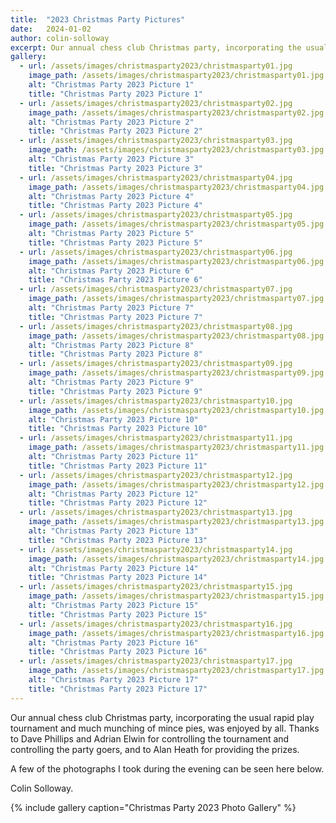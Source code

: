 ```yaml
---
title:  "2023 Christmas Party Pictures"
date:   2024-01-02
author: colin-solloway
excerpt: Our annual chess club Christmas party, incorporating the usual rapid play tournament and much munching of mince pies, was enjoyed by all.
gallery:
  - url: /assets/images/christmasparty2023/christmasparty01.jpg
    image_path: /assets/images/christmasparty2023/christmasparty01.jpg
    alt: "Christmas Party 2023 Picture 1"
    title: "Christmas Party 2023 Picture 1"
  - url: /assets/images/christmasparty2023/christmasparty02.jpg
    image_path: /assets/images/christmasparty2023/christmasparty02.jpg
    alt: "Christmas Party 2023 Picture 2"
    title: "Christmas Party 2023 Picture 2"
  - url: /assets/images/christmasparty2023/christmasparty03.jpg
    image_path: /assets/images/christmasparty2023/christmasparty03.jpg
    alt: "Christmas Party 2023 Picture 3"
    title: "Christmas Party 2023 Picture 3"
  - url: /assets/images/christmasparty2023/christmasparty04.jpg
    image_path: /assets/images/christmasparty2023/christmasparty04.jpg
    alt: "Christmas Party 2023 Picture 4"
    title: "Christmas Party 2023 Picture 4"
  - url: /assets/images/christmasparty2023/christmasparty05.jpg
    image_path: /assets/images/christmasparty2023/christmasparty05.jpg
    alt: "Christmas Party 2023 Picture 5"
    title: "Christmas Party 2023 Picture 5"
  - url: /assets/images/christmasparty2023/christmasparty06.jpg
    image_path: /assets/images/christmasparty2023/christmasparty06.jpg
    alt: "Christmas Party 2023 Picture 6"
    title: "Christmas Party 2023 Picture 6"
  - url: /assets/images/christmasparty2023/christmasparty07.jpg
    image_path: /assets/images/christmasparty2023/christmasparty07.jpg
    alt: "Christmas Party 2023 Picture 7"
    title: "Christmas Party 2023 Picture 7"
  - url: /assets/images/christmasparty2023/christmasparty08.jpg
    image_path: /assets/images/christmasparty2023/christmasparty08.jpg
    alt: "Christmas Party 2023 Picture 8"
    title: "Christmas Party 2023 Picture 8"
  - url: /assets/images/christmasparty2023/christmasparty09.jpg
    image_path: /assets/images/christmasparty2023/christmasparty09.jpg
    alt: "Christmas Party 2023 Picture 9"
    title: "Christmas Party 2023 Picture 9"
  - url: /assets/images/christmasparty2023/christmasparty10.jpg
    image_path: /assets/images/christmasparty2023/christmasparty10.jpg
    alt: "Christmas Party 2023 Picture 10"
    title: "Christmas Party 2023 Picture 10"
  - url: /assets/images/christmasparty2023/christmasparty11.jpg
    image_path: /assets/images/christmasparty2023/christmasparty11.jpg
    alt: "Christmas Party 2023 Picture 11"
    title: "Christmas Party 2023 Picture 11"
  - url: /assets/images/christmasparty2023/christmasparty12.jpg
    image_path: /assets/images/christmasparty2023/christmasparty12.jpg
    alt: "Christmas Party 2023 Picture 12"
    title: "Christmas Party 2023 Picture 12"
  - url: /assets/images/christmasparty2023/christmasparty13.jpg
    image_path: /assets/images/christmasparty2023/christmasparty13.jpg
    alt: "Christmas Party 2023 Picture 13"
    title: "Christmas Party 2023 Picture 13"
  - url: /assets/images/christmasparty2023/christmasparty14.jpg
    image_path: /assets/images/christmasparty2023/christmasparty14.jpg
    alt: "Christmas Party 2023 Picture 14"
    title: "Christmas Party 2023 Picture 14"
  - url: /assets/images/christmasparty2023/christmasparty15.jpg
    image_path: /assets/images/christmasparty2023/christmasparty15.jpg
    alt: "Christmas Party 2023 Picture 15"
    title: "Christmas Party 2023 Picture 15"
  - url: /assets/images/christmasparty2023/christmasparty16.jpg
    image_path: /assets/images/christmasparty2023/christmasparty16.jpg
    alt: "Christmas Party 2023 Picture 16"
    title: "Christmas Party 2023 Picture 16"
  - url: /assets/images/christmasparty2023/christmasparty17.jpg
    image_path: /assets/images/christmasparty2023/christmasparty17.jpg
    alt: "Christmas Party 2023 Picture 17"
    title: "Christmas Party 2023 Picture 17"
---
```


Our annual chess club Christmas party, incorporating the usual rapid play tournament and much munching of mince pies, was enjoyed by all. Thanks to Dave Phillips and Adrian Elwin for controlling the tournament and controlling the party goers, and to Alan Heath for providing the prizes.

A few of the photographs I took during the evening can be seen here below.


Colin Solloway.

{% include gallery caption="Christmas Party 2023 Photo Gallery" %}
